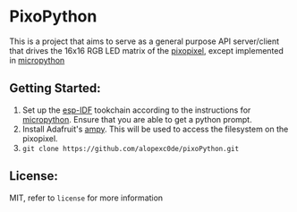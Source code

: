 # PixoPython

This is a project that aims to serve as a general purpose API server/client that drives the 16x16 RGB LED matrix of the [pixopixel](https://github.com/IdleHandsProject/pixopixel), except implemented in [micropython](https://github.com/micropython/micropython)

## Getting Started:

1. Set up the [esp-IDF](https://github.com/espressif/esp-idf.git) tookchain according to the instructions for [micropython](https://github.com/micropython/micropython/tree/master/ports/esp32). Ensure that you are able to get a python prompt.
2. Install Adafruit's [ampy](https://github.com/adafruit/ampy). This will be used to access the filesystem on the pixopixel.
3. `git clone https://github.com/alopexc0de/pixoPython.git`

## License: 
MIT, refer to `license` for more information
